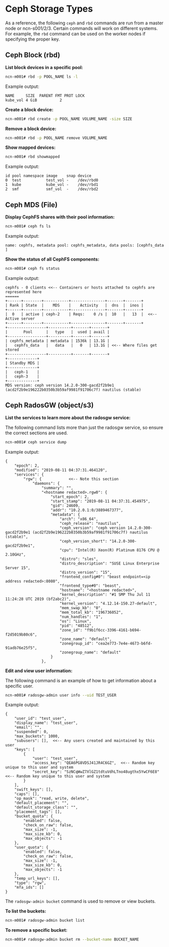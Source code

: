 # Ceph Storage Types

As a reference, the following `ceph` and `rbd` commands are run from a master node or ncn-s001/2/3. Certain commands will work on different systems. For example, the `rbd` command can be used on the worker nodes if specifying the proper key.

## Ceph Block \(rbd\)

**List block devices in a specific pool:**

```bash
ncn-m001# rbd -p POOL_NAME ls -l
```

Example output:

```
NAME     SIZE  PARENT FMT PROT LOCK
kube_vol 4 GiB          2
```

**Create a block device:**

```bash
ncn-m001# rbd create -p POOL_NAME VOLUME_NAME -size SIZE
```

**Remove a block device:**

```bash
ncn-m001# rbd -p POOL_NAME remove VOLUME_NAME
```

**Show mapped devices:**

```bash
ncn-m001# rbd showmapped
```

Example output:

```
id pool namespace image    snap device
0  test           test_vol -    /dev/rbd0
1  kube           kube_vol -    /dev/rbd1
2  smf            smf_vol  -    /dev/rbd2
```

## Ceph MDS \(File\)

**Display CephFS shares with their pool information:**

```bash
ncn-m001# ceph fs ls
```

Example output:

```
name: cephfs, metadata pool: cephfs_metadata, data pools: [cephfs_data ]
```

**Show the status of all CephFS components:**

```bash
ncn-m001# ceph fs status
```

Example output:

```
cephfs - 0 clients <<-- Containers or hosts attached to cephfs are represented here
======
+------+--------+-----------+---------------+-------+-------+
| Rank | State  |    MDS    |    Activity   |  dns  |  inos |
+------+--------+-----------+---------------+-------+-------+
|  0   | active | ceph-2    | Reqs:    0 /s |  10   |   13  |  <<-- Active server
+------+--------+-----------+---------------+-------+-------+
+-----------------+----------+-------+-------+
|       Pool      |   type   |  used | avail |
+-----------------+----------+-------+-------+
| cephfs_metadata | metadata | 1536k | 13.1G |
|   cephfs_data   |   data   |   0   | 13.1G | <<-- Where files get stored
+-----------------+----------+-------+-------+
+-------------+
| Standby MDS |
+-------------+
|   ceph-1    |
|   ceph-3    |
+-------------+
MDS version: ceph version 14.2.0-300-gacd2f2b9e1 (acd2f2b9e196222b0350b3b59af9981f91706c7f) nautilus (stable)

```

## Ceph RadosGW \(object/s3\)

**List the services to learn more about the radosgw service:**

The following command lists more than just the radosgw service, so ensure the correct sections are used.

```bash
ncn-m001# ceph service dump
```

Example output:

```
{
    "epoch": 2,
    "modified": "2019-08-11 04:37:31.464120",
    "services": {
        "rgw": {            <<-- Note this section
            "daemons": {
                "summary": "",
                "<hostname redacted>.rgw0": {
                    "start_epoch": 2,
                    "start_stamp": "2019-08-11 04:37:31.454975",
                    "gid": 24609,
                    "addr": "10.2.0.1:0/3889467377",
                    "metadata": {
                        "arch": "x86_64",
                        "ceph_release": "nautilus",
                        "ceph_version": "ceph version 14.2.0-300-gacd2f2b9e1 (acd2f2b9e196222b0350b3b59af9981f91706c7f) nautilus (stable)",
                        "ceph_version_short": "14.2.0-300-gacd2f2b9e1",
                        "cpu": "Intel(R) Xeon(R) Platinum 8176 CPU @ 2.10GHz",
                        "distro": "sles",
                        "distro_description": "SUSE Linux Enterprise Server 15",
                        "distro_version": "15",
                        "frontend_config#0": "beast endpoint=<ip address redacted>:8080",
                        "frontend_type#0": "beast",
                        "hostname": "<hostname redacted>",
                        "kernel_description": "#1 SMP Thu Jul 11 11:24:28 UTC 2019 (bf2abc2)",
                        "kernel_version": "4.12.14-150.27-default",
                        "mem_swap_kb": "0",
                        "mem_total_kb": "196736052",
                        "num_handles": "1",
                        "os": "Linux",
                        "pid": "48512",
                        "zone_id": "f9b1f6cc-3396-4161-b694-f2d5019b80c6",
                        "zone_name": "default",
                        "zonegroup_id": "cea2e773-7e4e-4673-b6fd-91adb76e25f5",
                        "zonegroup_name": "default"
                    }
                },
```

**Edit and view user information:**

The following command is an example of how to get information about a specific user.

```bash
ncn-m001# radosgw-admin user info --uid TEST_USER
```

Example output:

```
{
    "user_id": "test_user",
    "display_name": "test_user",
    "email": "",
    "suspended": 0,
    "max_buckets": 1000,
    "subusers": [],  <<-- Any users created and maintained by this user
    "keys": [
        {
            "user": "test_user",
            "access_key": "QEA6PG8VDSJ41JR4C6GZ",  <<-- Random key unique to this user and system
            "secret_key": "SzNCqWwZ7XlGZ1tdtuVdhLTno48ugthx5YwCF6E8" <<-- Random key unique to this user and system
        }
    ],
    "swift_keys": [],
    "caps": [],
    "op_mask": "read, write, delete",
    "default_placement": "",
    "default_storage_class": "",
    "placement_tags": [],
    "bucket_quota": {
        "enabled": false,
        "check_on_raw": false,
        "max_size": -1,
        "max_size_kb": 0,
        "max_objects": -1
    },
    "user_quota": {
        "enabled": false,
        "check_on_raw": false,
        "max_size": -1,
        "max_size_kb": 0,
        "max_objects": -1
    },
    "temp_url_keys": [],
    "type": "rgw",
    "mfa_ids": []
}
```

The `radosgw-admin bucket` command is used to remove or view buckets.

**To list the buckets:**

```bash
ncn-m001# radosgw-admin bucket list
```

**To remove a specific bucket:**

```bash
ncn-m001# radosgw-admin bucket rm --bucket-name BUCKET_NAME
```

